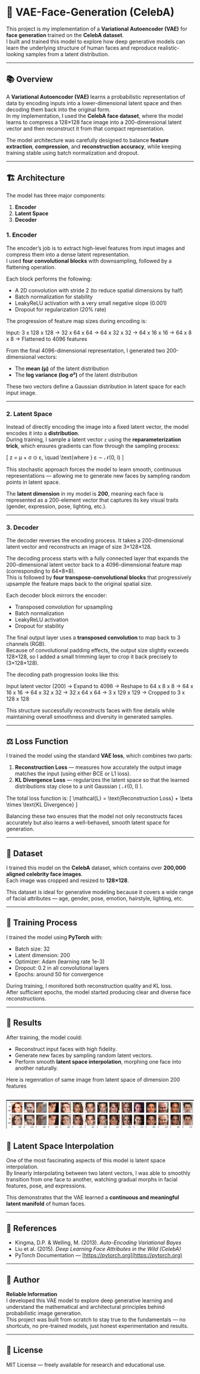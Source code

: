 # 🧠 VAE-Face-Generation (CelebA)

This project is my implementation of a **Variational Autoencoder (VAE)** for **face generation** trained on the **CelebA dataset**.  
I built and trained this model to explore how deep generative models can learn the underlying structure of human faces and reproduce realistic-looking samples from a latent distribution.

---

## 📚 Overview

A **Variational Autoencoder (VAE)** learns a probabilistic representation of data by encoding inputs into a lower-dimensional latent space and then decoding them back into the original form.  
In my implementation, I used the **CelebA face dataset**, where the model learns to compress a 128×128 face image into a 200-dimensional latent vector and then reconstruct it from that compact representation.

The model architecture was carefully designed to balance **feature extraction**, **compression**, and **reconstruction accuracy**, while keeping training stable using batch normalization and dropout.

---

## 🏗️ Architecture

The model has three major components:
1. **Encoder**
2. **Latent Space**
3. **Decoder**

### **1. Encoder**

The encoder’s job is to extract high-level features from input images and compress them into a dense latent representation.  
I used **four convolutional blocks** with downsampling, followed by a flattening operation.

Each block performs the following:
- A 2D convolution with stride 2 (to reduce spatial dimensions by half)
- Batch normalization for stability
- LeakyReLU activation with a very small negative slope (0.001)
- Dropout for regularization (20% rate)

The progression of feature map sizes during encoding is:

Input: 3 x 128 x 128
→ 32 x 64 x 64
→ 64 x 32 x 32
→ 64 x 16 x 16
→ 64 x 8 x 8
→ Flattened to 4096 features


From the final 4096-dimensional representation, I generated two 200-dimensional vectors:
- The **mean (μ)** of the latent distribution  
- The **log variance (log σ²)** of the latent distribution

These two vectors define a Gaussian distribution in latent space for each input image.

---

### **2. Latent Space**

Instead of directly encoding the image into a fixed latent vector, the model encodes it into a **distribution**.  
During training, I sample a latent vector `z` using the **reparameterization trick**, which ensures gradients can flow through the sampling process:

\[
z = μ + σ ⊙ ε, \quad \text{where } ε ∼ 𝒩(0, I)
\]

This stochastic approach forces the model to learn smooth, continuous representations — allowing me to generate new faces by sampling random points in latent space.

The **latent dimension** in my model is **200**, meaning each face is represented as a 200-element vector that captures its key visual traits (gender, expression, pose, lighting, etc.).

---

### **3. Decoder**

The decoder reverses the encoding process. It takes a 200-dimensional latent vector and reconstructs an image of size 3×128×128.

The decoding process starts with a fully connected layer that expands the 200-dimensional latent vector back to a 4096-dimensional feature map (corresponding to 64×8×8).  
This is followed by **four transpose-convolutional blocks** that progressively upsample the feature maps back to the original spatial size.

Each decoder block mirrors the encoder:
- Transposed convolution for upsampling
- Batch normalization
- LeakyReLU activation
- Dropout for stability

The final output layer uses a **transposed convolution** to map back to 3 channels (RGB).  
Because of convolutional padding effects, the output size slightly exceeds 128×128, so I added a small trimming layer to crop it back precisely to (3×128×128).

The decoding path progression looks like this:

Input latent vector (200)
→ Expand to 4096 → Reshape to 64 x 8 x 8
→ 64 x 16 x 16
→ 64 x 32 x 32
→ 32 x 64 x 64
→ 3 x 129 x 129 → Cropped to 3 x 128 x 128



This structure successfully reconstructs faces with fine details while maintaining overall smoothness and diversity in generated samples.

---

## ⚖️ Loss Function

I trained the model using the standard **VAE loss**, which combines two parts:

1. **Reconstruction Loss** — measures how accurately the output image matches the input (using either BCE or L1 loss).  
2. **KL Divergence Loss** — regularizes the latent space so that the learned distributions stay close to a unit Gaussian \( 𝒩(0, I) \).

The total loss function is:
\[
\mathcal{L} = \text{Reconstruction Loss} + \beta \times \text{KL Divergence}
\]

Balancing these two ensures that the model not only reconstructs faces accurately but also learns a well-behaved, smooth latent space for generation.

---

## 🧠 Dataset

I trained this model on the **CelebA** dataset, which contains over **200,000 aligned celebrity face images**.  
Each image was cropped and resized to **128×128**.  

This dataset is ideal for generative modeling because it covers a wide range of facial attributes — age, gender, pose, emotion, hairstyle, lighting, etc.

---

## 🚀 Training Process

I trained the model using **PyTorch** with:
- Batch size: 32  
- Latent dimension: 200  
- Optimizer: Adam (learning rate 1e-3)  
- Dropout: 0.2 in all convolutional layers  
- Epochs: around 50 for convergence  

During training, I monitored both reconstruction quality and KL loss.  
After sufficient epochs, the model started producing clear and diverse face reconstructions.

---

## 🧪 Results

After training, the model could:
- Reconstruct input faces with high fidelity.
- Generate new faces by sampling random latent vectors.
- Perform smooth **latent space interpolation**, morphing one face into another naturally.

Here is regenration of same image from latent space of dimension 200 features

 ![](https://raw.githubusercontent.com/0xprv/VAE-Face-Generation/refs/heads/main/result.png) 
---

## 🔄 Latent Space Interpolation

One of the most fascinating aspects of this model is latent space interpolation.  
By linearly interpolating between two latent vectors, I was able to smoothly transition from one face to another, watching gradual morphs in facial features, pose, and expressions.

This demonstrates that the VAE learned a **continuous and meaningful latent manifold** of human faces.

---

## 📖 References

- Kingma, D.P. & Welling, M. (2013). *Auto-Encoding Variational Bayes*  
- Liu et al. (2015). *Deep Learning Face Attributes in the Wild (CelebA)*  
- PyTorch Documentation — [https://pytorch.org](https://pytorch.org)

---

## 👤 Author

**Reliable Information**  
I developed this VAE model to explore deep generative learning and understand the mathematical and architectural principles behind probabilistic image generation.  
This project was built from scratch to stay true to the fundamentals — no shortcuts, no pre-trained models, just honest experimentation and results.

---

## 🪪 License
MIT License — freely available for research and educational use.
